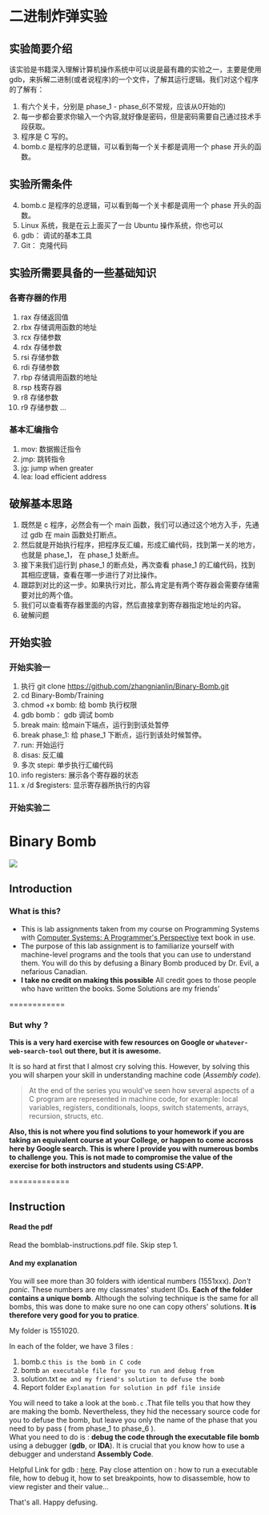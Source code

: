 # 二进制炸弹实验
## 实验简要介绍
该实验是书籍深入理解计算机操作系统中可以说是最有趣的实验之一，主要是使用 gdb，来拆解二进制(或者说程序)的一个文件，了解其运行逻辑。我们对这个程序的了解有：
1. 有六个关卡，分别是 phase_1 - phase_6(不常规，应该从0开始的)
2. 每一步都会要求你输入一个内容,就好像是密码，但是密码需要自己通过技术手段获取。
3. 程序是 C 写的。
4. bomb.c 是程序的总逻辑，可以看到每一个关卡都是调用一个 phase 开头的函数。
## 实验所需条件
4. bomb.c 是程序的总逻辑，可以看到每一个关卡都是调用一个 phase 开头的函数。
1. Linux 系统，我是在云上面买了一台 Ubuntu 操作系统，你也可以
2. gdb： 调试的基本工具
3. Git： 克隆代码

## 实验所需要具备的一些基础知识

### 各寄存器的作用
1. rax 存储返回值
2. rbx 存储调用函数的地址
3. rcx 存储参数
4. rdx 存储参数
5. rsi 存储参数
6. rdi 存储参数
7. rbp 存储调用函数的地址
8. rsp 栈寄存器
9.  r8 存储参数
10. r9 存储参数
...

### 基本汇编指令
1. mov: 数据搬迁指令
2. jmp: 跳转指令
3. jg: jump when greater
3. lea: load efficient address

## 破解基本思路
1. 既然是 c 程序，必然会有一个 main 函数，我们可以通过这个地方入手，先通过 gdb 在 main 函数处打断点。
2. 然后就是开始执行程序，把程序反汇编，形成汇编代码，找到第一关的地方，也就是 phase_1， 在 phase_1 处断点。
3. 接下来我们运行到 phase_1 的断点处，再次查看 phase_1 的汇编代码，找到其相应逻辑，查看在哪一步进行了对比操作。
4. 跟踪到对比的这一步。如果执行对比，那么肯定是有两个寄存器会需要存储需要对比的两个值。
5. 我们可以查看寄存器里面的内容，然后直接拿到寄存器指定地址的内容。
6. 破解问题
## 开始实验
### 开始实验一
1. 执行 git clone https://github.com/zhangnianlin/Binary-Bomb.git
2. cd Binary-Bomb/Training
3. chmod +x bomb: 给 bomb 执行权限
4. gdb bomb： gdb 调试 bomb
5. break main: 给main下端点，运行到到该处暂停
6. break phase_1: 给 phase_1 下断点，运行到该处时候暂停。
7. run: 开始运行
8. disas: 反汇编
9. 多次 stepi: 单步执行汇编代码
10. info registers: 展示各个寄存器的状态
11. x /d $registers: 显示寄存器所执行的内容

### 开始实验二
# Binary Bomb

![](http://zpalexander.com/content/images/2016/05/phase-1-objdump.png)

## Introduction

### What is this?

* This is lab assignments taken from my course on Programming Systems with [Computer Systems: A Programmer's Perspective](http://csapp.cs.cmu.edu/2e/labs.html) text book in use.  
* The purpose of this lab assignment is to familiarize yourself with machine-level programs and the tools that you can use to understand them. You will do this by defusing a Binary Bomb produced by Dr. Evil, a nefarious Canadian.
* __I take no credit on making this possible__ All credit goes to those people who have written the books. Some Solutions are my friends'

============

### But why ? 

__This is a very hard exercise with few resources on Google or `whatever-web-search-tool` out there, but it is awesome.__

It is so hard at first that I almost cry solving this. However, by solving this you will sharpen your skill in understanding machine code (*Assembly code*).  

> At the end of the series you would've seen how several aspects of a C program are represented in machine code, for example: local variables, registers, conditionals, loops, switch statements, arrays, recursion, structs, etc.    

__Also, this is not where you find solutions to your homework if you are taking an equivalent course at your College, or happen to come accross here by Google search. This is where I provide you with numerous bombs to challenge you. This is not made to compromise the value of the exercise for both instructors and students using CS:APP.__

=============

## Instruction

#### Read the pdf
Read the bomblab-instructions.pdf file. Skip step 1.  

#### And my explanation
You will see more than 30 folders with identical numbers (1551xxx). *Don't panic*. These numbers are my classmates' student IDs. **Each of the folder contains a unique bomb**. Although the solving technique is the same for all bombs, this was done to make sure no one can copy others' solutions. **It is therefore very good for you to pratice**.   

My folder is 1551020. 

In each of the folder, we have 3 files :  

1. bomb.c  `this is the bomb in C code`  
2. bomb    `an executable file for you to run and debug from`  	
3. solution.txt `me and my friend's solution to defuse the bomb`    
4. Report folder `Explanation for solution in pdf file inside`

You will need to take a look at the `bomb.c` .That file tells you that how they are making the bomb. Nevertheless, they hid the necessary source code for you to defuse the bomb, but leave you only the name of the phase that you need to by pass ( from phase_1 to phase\_6 ).  
What you need to do is : **debug the code through the executable file bomb** using a debugger (**gdb**, or **IDA**).  It is crucial that you know how to use a debugger and understand **Assembly Code**.  

Helpful Link for gdb : 	[here](http://www.yolinux.com/TUTORIALS/GDB-Commands.html). Pay close attention on : how to run a executable file, how to debug it, how to set breakpoints, how to disassemble, how to view register and their value...


That's all. Happy defusing. 

